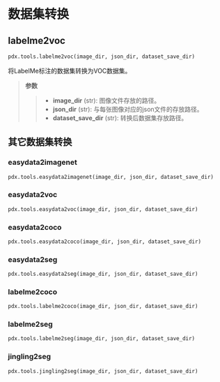 # 数据集转换
## labelme2voc
```python
pdx.tools.labelme2voc(image_dir, json_dir, dataset_save_dir)
```
将LabelMe标注的数据集转换为VOC数据集。

> **参数**
> > * **image_dir** (str): 图像文件存放的路径。
> > * **json_dir** (str): 与每张图像对应的json文件的存放路径。
> > * **dataset_save_dir** (str): 转换后数据集存放路径。

## 其它数据集转换
### easydata2imagenet
```python
pdx.tools.easydata2imagenet(image_dir, json_dir, dataset_save_dir)
```
### easydata2voc
```python
pdx.tools.easydata2voc(image_dir, json_dir, dataset_save_dir)
```
### easydata2coco
```python
pdx.tools.easydata2coco(image_dir, json_dir, dataset_save_dir)
```
### easydata2seg
```python
pdx.tools.easydata2seg(image_dir, json_dir, dataset_save_dir)
```
### labelme2coco
```python
pdx.tools.labelme2coco(image_dir, json_dir, dataset_save_dir)
```
### labelme2seg
```python
pdx.tools.labelme2seg(image_dir, json_dir, dataset_save_dir)
```
### jingling2seg
```python
pdx.tools.jingling2seg(image_dir, json_dir, dataset_save_dir)
```


